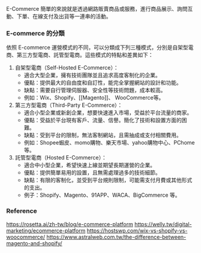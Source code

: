 
E-Commerce 簡單的來說就是透過網路販賣商品或服務，進行商品展示、詢問互動、下單、在線支付及出貨等一連串的活動。

### E-commerce 的分類

依照 E-commerce 運營模式的不同，可以分類成下列三種模式，分別是自架型電商、第三方型電商、託管型電商。這些模式的特點和差異如下：

1. 自架型電商（Self-Hosted E-Commerce）：
	* 適合大型企業，擁有技術團隊並且追求高度客制化的企業。
	* 優點：提供最大的自由度和自訂性，能完全掌握網站的設計和功能。
	* 缺點：需要自行管理伺服器、安全性等技術問題，成本較高。
	* 例如：Wix、Shopify、[[Magento]]、 WooCommerce等。
1. 第三方型電商（Third-Party E-Commerce）：
	* 適合小型企業或新創企業，想要快速進入市場，受益於平台流量的商家。
	* 優點：受益於平台現有客戶、流量、信譽。簡化了技術和設置方面的困難。
	* 缺點：受到平台的限制，無法客制網站，且需抽成或支付相關費用。
	* 例如：Shopee蝦皮、momo購物、樂天市場、yahoo購物中心、PChome等。
2. 託管型電商（Hosted E-Commerce）：
	* 適合中小型企業，希望快速上線並期望長期運營的企業。
	* 優點：提供簡單易用的設置，且無需處理過多的技術細節。
	* 缺點：有限的客制化，並受到平台規則限制，可能需支付月費或其他形式的支出。
	* 例子：Shopify、Magento、91APP、WACA、BigCommerce 等。

### Reference

https://rosetta.ai/zh-tw/blog/e-commerce-platform
https://welly.tw/digital-marketing/ecommerce-platform
https://hostswp.com/wix-vs-shopify-vs-woocommerce/
https://www.astralweb.com.tw/the-difference-between-magento-and-shopify/